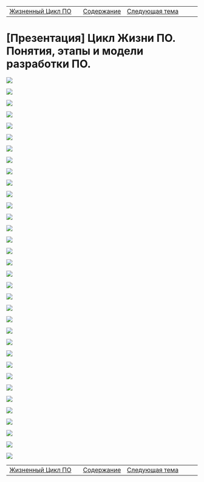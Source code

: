 <table style="width: 100%;">
    <tr>
        <td style="width: 40%;">
            <a href="./t1l1.md">Жизненный Цикл ПО</a>
        </td>
        <td style="width: 20%;">
            <a href="../../README.md">Содержание</a>
        </td>
        <td style="width: 40%;">
            <a href="../t2/t2l1.md">Следующая тема</a>
        </td>
    <tr>
</table>

# [Презентация] Цикл Жизни ПО. Понятия, этапы и модели разработки ПО. 

![](../../img/SDLC/1.png)

![](../../img/SDLC/2.png)

![](../../img/SDLC/3.png)

![](../../img/SDLC/4.png)

![](../../img/SDLC/5.png)

![](../../img/SDLC/6.png)

![](../../img/SDLC/7.png)

![](../../img/SDLC/8.png)

![](../../img/SDLC/10.png)

![](../../img/SDLC/11.png)

![](../../img/SDLC/12.png)

![](../../img/SDLC/13.png)

![](../../img/SDLC/14.png)

![](../../img/SDLC/15.png)

![](../../img/SDLC/16.png)

![](../../img/SDLC/17.png)

![](../../img/SDLC/18.png)

![](../../img/SDLC/19.png)

![](../../img/SDLC/20.png)

![](../../img/SDLC/21.png)

![](../../img/SDLC/22.png)

![](../../img/SDLC/23.png)

![](../../img/SDLC/24.png)

![](../../img/SDLC/25.png)

![](../../img/SDLC/26.png)

![](../../img/SDLC/27.png)

![](../../img/SDLC/28.png)

![](../../img/SDLC/29.png)

![](../../img/SDLC/30.png)

![](../../img/SDLC/31.png)

![](../../img/SDLC/32.png)

![](../../img/SDLC/33.png)

![](../../img/SDLC/34.png)

![](../../img/SDLC/35.png)

<table style="width: 100%;">
    <tr>
        <td style="width: 40%;">
            <a href="./t1l1.md">Жизненный Цикл ПО</a>
        </td>
        <td style="width: 20%;">
            <a href="../../README.md">Содержание</a>
        </td>
        <td style="width: 40%;">
            <a href="../t2/t2l1.md">Следующая тема</a>
        </td>
    <tr>
</table>